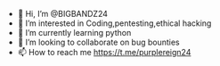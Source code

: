 - 👋 Hi, I’m @BIGBANDZ24
- 👀 I’m interested in Coding,pentesting,ethical hacking
- 🌱 I’m currently learning python
- 💞️ I’m looking to collaborate on bug bounties
- 📫 How to reach me https://t.me/purplereign24

<!---
BIGBANDZ24/BIGBANDZ24 is a ✨ special ✨ repository because its `README.md` (this file) appears on your GitHub profile.
You can click the Preview link to take a look at your changes.
--->
